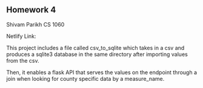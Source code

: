 ## Homework 4
Shivam Parikh
CS 1060

Netlify Link:

This project includes a file called csv_to_sqlite which takes in a csv and produces a sqlite3 database in the same directory after importing values from the csv. 

Then, it enables a flask API that serves the values on the endpoint through a join when looking for county specific data by a measure_name. 